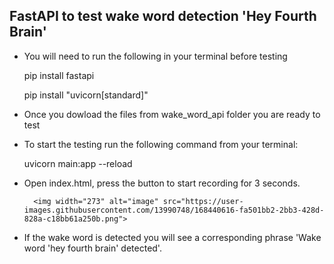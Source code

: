 ## FastAPI to test wake word detection 'Hey Fourth Brain'
* You will need to run the following in your terminal before testing

    pip install fastapi
    
    pip install "uvicorn[standard]"
    
* Once you dowload the files from wake_word_api folder you are ready to test
* To start the testing run the following command from your terminal: 

    uvicorn main:app --reload
    
* Open index.html, press the button to start recording for 3 seconds.
        
        <img width="273" alt="image" src="https://user-images.githubusercontent.com/13990748/168440616-fa501bb2-2bb3-428d-828a-c18bb61a250b.png"> 

* If the wake word is detected you will see a corresponding phrase 'Wake word 'hey fourth brain' detected'. 
